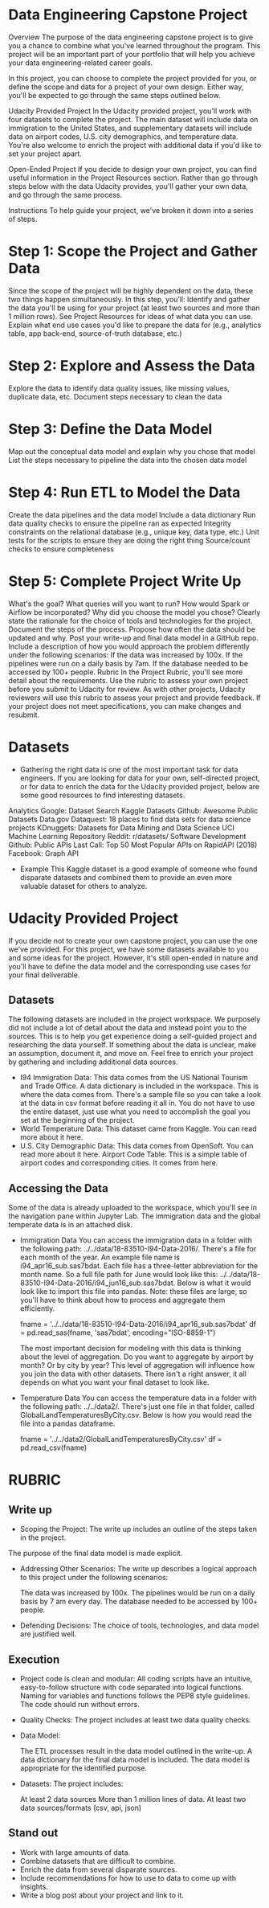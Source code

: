 # Data Engineering Capstone Project
Overview
The purpose of the data engineering capstone project is to give you a chance to combine what you've learned throughout the program. This project will be an important part of your portfolio that will help you achieve your data engineering-related career goals.

In this project, you can choose to complete the project provided for you, or define the scope and data for a project of your own design. Either way, you'll be expected to go through the same steps outlined below.

Udacity Provided Project
In the Udacity provided project, you'll work with four datasets to complete the project. The main dataset will include data on immigration to the United States, and supplementary datasets will include data on airport codes, U.S. city demographics, and temperature data. You're also welcome to enrich the project with additional data if you'd like to set your project apart.

Open-Ended Project
If you decide to design your own project, you can find useful information in the Project Resources section. Rather than go through steps below with the data Udacity provides, you'll gather your own data, and go through the same process.

Instructions
To help guide your project, we've broken it down into a series of steps.

# Step 1: Scope the Project and Gather Data
Since the scope of the project will be highly dependent on the data, these two things happen simultaneously. In this step, you’ll:
Identify and gather the data you'll be using for your project (at least two sources and more than 1 million rows). See Project Resources for ideas of what data you can use.
Explain what end use cases you'd like to prepare the data for (e.g., analytics table, app back-end, source-of-truth database, etc.)

# Step 2: Explore and Assess the Data
Explore the data to identify data quality issues, like missing values, duplicate data, etc.
Document steps necessary to clean the data

# Step 3: Define the Data Model
Map out the conceptual data model and explain why you chose that model
List the steps necessary to pipeline the data into the chosen data model

# Step 4: Run ETL to Model the Data
Create the data pipelines and the data model
Include a data dictionary
Run data quality checks to ensure the pipeline ran as expected
Integrity constraints on the relational database (e.g., unique key, data type, etc.)
Unit tests for the scripts to ensure they are doing the right thing
Source/count checks to ensure completeness

# Step 5: Complete Project Write Up
What's the goal? What queries will you want to run? How would Spark or Airflow be incorporated? Why did you choose the model you chose?
Clearly state the rationale for the choice of tools and technologies for the project.
Document the steps of the process.
Propose how often the data should be updated and why.
Post your write-up and final data model in a GitHub repo.
Include a description of how you would approach the problem differently under the following scenarios:
If the data was increased by 100x.
If the pipelines were run on a daily basis by 7am.
If the database needed to be accessed by 100+ people.
Rubric
In the Project Rubric, you'll see more detail about the requirements. Use the rubric to assess your own project before you submit to Udacity for review. As with other projects, Udacity reviewers will use this rubric to assess your project and provide feedback. If your project does not meet specifications, you can make changes and resubmit.


# Datasets
* Gathering the right data is one of the most important task for data engineers. If you are looking for data for your own, self-directed project, or for data to enrich the data for the Udacity provided project, below are some good resources to find interesting datasets.

Analytics
Google: Dataset Search
Kaggle Datasets
Github: Awesome Public Datasets
Data.gov
Dataquest: 18 places to find data sets for data science projects
KDnuggets: Datasets for Data Mining and Data Science
UCI Machine Learning Repository
Reddit: r/datasets/
Software Development
Github: Public APIs
Last Call: Top 50 Most Popular APIs on RapidAPI (2018)
Facebook: Graph API

* Example
This Kaggle dataset is a good example of someone who found disparate datasets and combined them to provide an even more valuable dataset for others to analyze.


# Udacity Provided Project
If you decide not to create your own capstone project, you can use the one we've provided. For this project, we have some datasets available to you and some ideas for the project. However, it's still open-ended in nature and you'll have to define the data model and the corresponding use cases for your final deliverable.

## Datasets
The following datasets are included in the project workspace. We purposely did not include a lot of detail about the data and instead point you to the sources. This is to help you get experience doing a self-guided project and researching the data yourself. If something about the data is unclear, make an assumption, document it, and move on. Feel free to enrich your project by gathering and including additional data sources.

* I94 Immigration Data: This data comes from the US National Tourism and Trade Office. A data dictionary is included in the workspace. This is where the data comes from. There's a sample file so you can take a look at the data in csv format before reading it all in. You do not have to use the entire dataset, just use what you need to accomplish the goal you set at the beginning of the project.
* World Temperature Data: This dataset came from Kaggle. You can read more about it here.
* U.S. City Demographic Data: This data comes from OpenSoft. You can read more about it here.
Airport Code Table: This is a simple table of airport codes and corresponding cities. It comes from here.

## Accessing the Data
Some of the data is already uploaded to the workspace, which you'll see in the navigation pane within Jupyter Lab. The immigration data and the global temperate data is in an attached disk.

* Immigration Data
    You can access the immigration data in a folder with the following path: ../../data/18-83510-I94-Data-2016/. There's a file for each month of the year. An example file name is i94_apr16_sub.sas7bdat. Each file has a three-letter abbreviation for the month name. So a full file path for June would look like this: ../../data/18-83510-I94-Data-2016/i94_jun16_sub.sas7bdat. Below is what it would look like to import this file into pandas. Note: these files are large, so you'll have to think about how to process and aggregate them efficiently.

    fname = '../../data/18-83510-I94-Data-2016/i94_apr16_sub.sas7bdat'
    df = pd.read_sas(fname, 'sas7bdat', encoding="ISO-8859-1")

    The most important decision for modeling with this data is thinking about the level of aggregation. Do you want to aggregate by airport by month? Or by city by year? This level of aggregation will influence how you join the data with other datasets. There isn't a right answer, it all depends on what you want your final dataset to look like.

* Temperature Data
    You can access the temperature data in a folder with the following path: ../../data2/. There's just one file in that folder, called GlobalLandTemperaturesByCity.csv. Below is how you would read the file into a pandas dataframe.

    fname = '../../data2/GlobalLandTemperaturesByCity.csv'
    df = pd.read_csv(fname)

# RUBRIC
## Write up
* Scoping the Project: The write up includes an outline of the steps taken in the project.

The purpose of the final data model is made explicit.

* Addressing Other Scenarios: The write up describes a logical approach to this project under the following scenarios:

    The data was increased by 100x.
    The pipelines would be run on a daily basis by 7 am every day.
    The database needed to be accessed by 100+ people.

* Defending Decisions: The choice of tools, technologies, and data model are justified well.

## Execution 
* Project code is clean and modular: All coding scripts have an intuitive, easy-to-follow structure with code separated into logical functions. Naming for variables and functions follows the PEP8 style guidelines. The code should run without errors.

* Quality Checks: The project includes at least two data quality checks.

* Data Model:

    The ETL processes result in the data model outlined in the write-up.
    A data dictionary for the final data model is included.
    The data model is appropriate for the identified purpose.

* Datasets: The project includes:

    At least 2 data sources
    More than 1 million lines of data.
    At least two data sources/formats (csv, api, json)

## Stand out
* Work with large amounts of data.
* Combine datasets that are difficult to combine.
* Enrich the data from several disparate sources.
* Include recommendations for how to use to data to come up with insights.
* Write a blog post about your project and link to it.